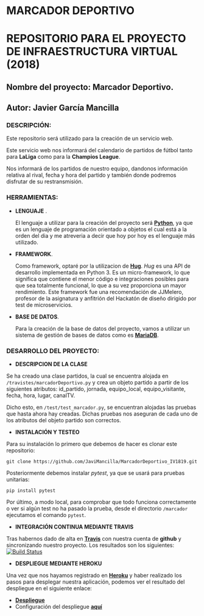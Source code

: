 # MARCADOR DEPORTIVO 

# REPOSITORIO PARA EL PROYECTO DE INFRAESTRUCTURA VIRTUAL (2018)

## Nombre del proyecto: Marcador Deportivo.
## Autor: Javier García Mancilla 

### DESCRIPCIÓN:

   Este repositorio será utilizado para la creación de un servicio web.

   Este servicio web nos informará del calendario de partidos de fútbol tanto para **LaLiga** como para la **Champios League**.

   Nos informará de los partidos de nuestro equipo, dandonos información relativa al rival, fecha y hora del partido y también donde podremos disfrutar de su restransmisión. 


### HERRAMIENTAS:

- **LENGUAJE** .

    El lenguaje a utilizar para la creación del proyecto será [**Python**](https://www.python.org/), ya que es un lenguaje de programación orientado a objetos el cual está a la orden del dia y me atreveria a decir que hoy por hoy es el lenguaje más utilizado.


- **FRAMEWORK**.

    Como framework, optaré por la utilizacion de [**Hug**](http://www.hug.rest/). *Hug* es una API de desarrollo implementada en Python 3. Es un micro-framework, lo que significa que contiene el menor código e integraciones posibles para que sea totalmente funcional, lo que a su vez proporciona un mayor rendimiento. Este framework fue una recomendación de JJMelero, profesor de la asignatura y anfitrión del Hackatón de diseño dirigido por test de microservicios.


- **BASE DE DATOS**.

    Para la creación de la base de datos del proyecto, vamos a utilizar un sistema de gestión de bases de datos como es [**MariaDB**](https://mariadb.org/).


### DESARROLLO DEL PROYECTO:

- **DESCRIPCION DE LA CLASE**

Se ha creado una clase partidos, la cual se encuentra alojada en `/travistes/marcadorDeportivo.py` y crea un objeto partido a partir de los siguientes atributos: id_partido, jornada, equipo_local, equipo_visitante, fecha, hora, lugar, canalTV.

Dicho esto, en `/test/test_marcador.py`, se encuentran alojadas las pruebas que hasta ahora hay creadas. Dichas pruebas nos aseguran de cada uno de los atributos del objeto partido son correctos. 

- **INSTALACIÓN Y TESTEO**

Para su instalación lo primero que debemos de hacer es clonar este repositorio:

`git clone https://github.com/JaviMancilla/MarcadorDeportivo_IV1819.git`

Posteriormente debemos instalar *pytest*, ya que se usará para pruebas unitarias:

`pip install pytest`

Por último, a modo local, para comprobar que todo funciona correctamente o ver si algún test no ha pasado la prueba, desde el directorio `/marcador` ejecutamos el comando `pytest`.  

- **INTEGRACIÓN CONTINUA MEDIANTE TRAVIS**

Tras habernos dado de alta en [**Travis**](https://travis-ci.org) con nuestra cuenta de **github** y sincronizando nuestro proyecto. Los resultados son los siguientes: [![Build Status](https://travis-ci.org/JaviMancilla/MarcadorDeportivo_IV1819.svg?branch=master)](https://travis-ci.org/JaviMancilla/MarcadorDeportivo_IV1819)

- **DESPLIEGUE MEDIANTE HEROKU**

Una vez que nos hayamos registrado en [**Heroku**](https://id.heroku.com/login) y haber realizado los pasos para desplegar nuestra aplicación, podemos ver el resultado del despliegue en el siguiente enlace:

+ [**Despliegue**](https://marcadordeportivo.herokuapp.com/)
+ Configuración del despliegue [**aquí**]()